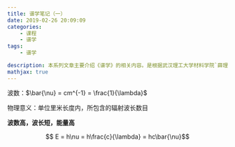 ```yaml
---
title: 谱学笔记（一）
date: 2019-02-26 20:09:09
categories:  
    - 课程
    - 谱学
tags: 
    - 谱学

description: 本系列文章主要介绍《谱学》的相关内容。是根据武汉理工大学材料学院`薛理辉`课程内容结合自身学习整理的课程笔记系列。
mathjax: true
---
```


波数：$\bar{\nu} = cm^{-1} = \frac{1}{\lambda}$

物理意义：单位里米长度内，所包含的辐射波长数目

**波数高，波长短，能量高**

$$ E = h\nu = h\frac{c}{\lambda} = hc\bar{\nu}$$


